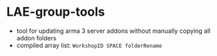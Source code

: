 # LAE-group-tools

- tool for updating arma 3 server addons without manually copying all addon folders
- compiled array list: `WorkshopID SPACE folderRename`
